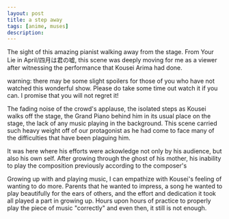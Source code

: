 ```yaml
---
layout: post
title: a step away
tags: [anime, muses]
description: 
---
```




The sight of this amazing pianist walking away from the stage. From Your Lie in April/四月は君の嘘, this scene was deeply moving for me as a viewer after witnessing the performance that Kousei Arima had done.

warning: there may be some slight spoilers for those of you who have not watched this wonderful show. Please do take some time out watch it if you can. I promise that you will not regret it!

The fading noise of the crowd's applause, the isolated steps as Kousei walks off the stage, the Grand Piano behind him in its usual place on the stage, the lack of any music playing in the background. This scene carried such heavy weight off of our protagonist as he had come to face many of the difficulties that have been plaguing him.

It was here where his efforts were ackowledge not only by his audience, but also his own self. After growing through the ghost of his mother, his inability to play the composition previously according to the composer's 

Growing up with and playing music, I can empathize with Kousei's feeling of wanting to do more. Parents that he wanted to impress, a song he wanted to play beautifully for the ears of others, and the effort and dedication it took all played a part in growing up. Hours upon hours of practice to properly play the piece of music "correctly" and even then, it still is not enough.